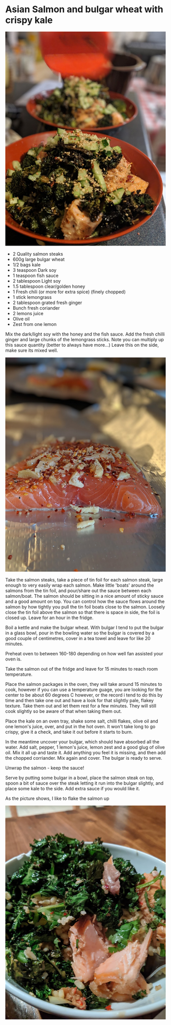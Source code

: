 # Asian Salmon and bulgar wheat with crispy kale

![salmon-bulgar](images/salmon-bulgar.jpg)

* 2 Quality salmon steaks
* 600g large bulgar wheat
* 1/2 bags kale
* 3 teaspoon Dark soy
* 1 teaspoon fish sauce
* 2 tablespoon Light soy 
* 1.5 tablespoon clear/golden honey
* 1 Fresh chili (or more for extra spice) (finely chopped)
* 1 stick lemongrass
* 2 tablespoon grated fresh ginger
* Bunch fresh coriander
* 2 lemons juice
* Olive oil
* Zest from one lemon

Mix the dark/light soy with the honey and the fish sauce. Add the fresh chilli ginger and large chunks of the lemongrass sticks. Note you can multiply up this sauce quantity (better to always have more...) Leave this on the side, make sure its mixed well.

![boats](images/salmon-boats.jpg)

Take the salmon steaks, take a piece of tin foil for each salmon steak, large enough to very easily wrap each salmon. Make little 'boats' around the salmons from the tin foil, and pour/share out the sauce between each salmon/boat. The salmon should be sitting in a nice amount of sticky sauce and a good amount on top. You can control how the sauce flows around the salmon by how tightly you pull the tin foil boats close to the salmon. Loosely close the tin foil above the salmon so that there is space in side, the foil is closed up. Leave for an hour in the fridge.

Boil a kettle and make the bulgar wheat. With bulgar I tend to put the bulgar in a glass bowl, pour in the bowling water so the bulgar is covered by a good couple of centimetres, cover in a tea towel and leave for like 20 minutes.

Preheat oven to between 160-180 depending on how well fan assisted your oven is. 

Take the salmon out of the fridge and leave for 15 minutes to reach room temperature.

Place the salmon packages in the oven, they will take around 15 minutes to cook, however if you can use a temperature guage, you are looking for the center to be about 60 degrees C however, or the record i tend to do this by time and then take one out and have a look for that slightly pale, flakey texture. Take them out and let them rest for a few minutes. They will still cook slightly so be aware of that when taking them out.

Place the kale on an oven tray, shake some salt, chilli flakes, olive oil and one lemon's juice, over, and put in the hot oven. It won't take long to go crispy, give it a check, and take it out before it starts to burn. 

In the meantime uncover your bulgar, which should have absorbed all the water. Add salt, pepper, 1 lemon's juice, lemon zest and a good glug of olive oil. Mix it all up and taste it. Add anything you feel it is missing, and then add the chopped corriander. Mix again and cover. The bulgar is ready to serve.

Unwrap the salmon - keep the sauce!

Serve by putting some bulgar in a bowl, place the salmon steak on top, spoon a bit of sauce over the steak letting it run into the bulgar slightly, and place some kale to the side. Add extra sauce if you would like it.

As the picture shows, I like to flake the salmon up

![asian-salmon-kale](images/asian-salmon-kale.jpg)
